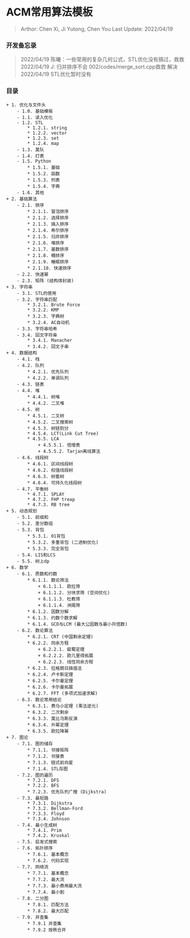 # ACM常用算法模板
> Arthor: Chen Xi, Ji Yutong, Chen You
> Last Update: 2022/04/19

### 开发备忘录

> 2022/04/19 陈曦：一些常用的复杂几何公式，STL优化没有搞过，救救
> 2022/04/19 J: 归并排序不会 002/codes/merge_sort.cpp救救  解决
> 2022/04/19 STL优化暂时没有
### 目录
<!-- xx-->
<!-- Index Start -->
 
    + 1. 优化与文件头
        - 1.0. 基础模板
        - 1.1. 读入优化
        - 1.2. STL
            * 1.2.1. string
            * 1.2.2. vector
            * 1.2.3. set
            * 1.2.4. map
        - 1.3. 莫队
        - 1.4. 打表
        - 1.5. Python
            * 1.5.1. 基础
            * 1.5.2. 函数
            * 1.5.3. 列表
            * 1.5.4. 字典 
        - 1.6. 其他
    + 2. 基础算法
        - 2.1. 排序
            * 2.1.1. 冒泡排序
            * 2.1.2. 选择排序
            * 2.1.3. 插入排序
            * 2.1.4. 希尔排序
            * 2.1.5. 归并排序
            * 2.1.6. 堆排序
            * 2.1.7. 基数排序
            * 2.1.8. 桶排序
            * 2.1.9. 睡眠排序 
            * 2.1.10. 快速排序
        - 2.2. 快速幂 
        - 2.3. 矩阵 (结构体封装)
    + 3. 字符串
        - 3.1. STL的使用
        - 3.2. 字符串匹配
            * 3.2.1. Brute Force
            * 3.2.2. KMP
            * 3.2.3. 字典树
            * 3.2.4. AC自动机
        - 3.3. 字符串哈希
        - 3.4. 回文字符串
            * 3.4.1. Manacher
            * 3.4.2. 回文子串 
    + 4. 数据结构
        - 4.1. 栈
        - 4.2. 队列
            * 4.2.1. 优先队列
            * 4.2.2. 单调队列
        - 4.3. 链表
        - 4.4. 堆
            * 4.4.1. 树堆
            * 4.4.2. 二叉堆
        - 4.5. 树
            * 4.5.1. 二叉树
            * 4.5.2. 二叉搜索树
            * 4.5.3. 树链剖分
            * 4.5.4. LCT(Link Cut Tree)
            * 4.5.5. LCA
                + 4.5.5.1. 倍增表
                + 4.5.5.2. Tarjan离线算法
        - 4.6. 线段树
            * 4.6.1. 区间线段树
            * 4.6.2. 权值线段树
            * 4.6.3. 树套树
            * 4.6.4. 可持久化线段树
        - 4.7. 平衡树
            * 4.7.1. SPLAY
            * 4.7.2. FHP treap
            * 4.7.3. RB tree   
    + 5. 动态规划
        - 5.1. 前缀和
        - 5.2. 差分数组
        - 5.3. 背包
            * 5.3.1. 01背包
            * 5.3.2. 多重背包 (二进制优化)
            * 5.3.3. 完全背包  
        - 5.4. LIS和LCS
        - 5.5. 树上dp
    + 6. 数学
        - 6.1. 质数和约数
            * 6.1.1. 数论筛法
                + 6.1.1.1. 欧拉筛
                + 6.1.1.2. 分块求筛 (空间优化)
                + 6.1.1.3. 杜教筛
                + 6.1.1.4. 洲阁筛
            * 6.1.2. 因数分解
            * 6.1.3. 约数个数求解
            * 6.1.4. GCD与LCM (最大公因数与最小共倍数)
        - 6.2. 数论算法
            * 6.2.1. CRT (中国剩余定理)
            * 6.2.2. 同余方程
                + 6.2.2.1. 裴蜀定理
                + 6.2.2.2. 欧几里得拓展
                + 6.2.2.3. 线性同余方程
            * 6.2.3. 拉格朗日插值法
            * 6.2.4. 卢卡斯定理
            * 6.2.5. 卡尔曼定理
            * 6.2.6. 卡尔曼拓展
            * 6.2.7. FFT (多项式加速求解)
        - 6.3. 数论常用结论
            * 6.3.1. 费马小定理 (乘法逆元)
            * 6.3.2. 二次剩余
            * 6.3.3. 莫比乌斯反演
            * 6.3.4. 升幂定理 
            * 6.3.5. 欧拉降幂
    + 7. 图论
        - 7.1. 图的储存
            * 7.1.1. 邻接矩阵
            * 7.1.2. 邻接表
            * 7.1.3. 链式前向星
            * 7.1.4. STL存图
        - 7.2. 图的遍历
            * 7.2.1. DFS
            * 7.2.2. BFS
            * 7.2.3. 优先队列广搜 (Dijkstra)
        - 7.3. 最短路
            * 7.3.1. Dijkstra
            * 7.3.2. Bellman-Ford
            * 7.3.3. Floyd
            * 7.3.4. Johnson
        - 7.4. 最小生成树
            * 7.4.1. Prim
            * 7.4.2. Kruskal
        - 7.5. 启发式搜索
        - 7.6. 拓扑排序
            * 7.6.1. 基本概念
            * 7.6.2. 代码实现
        - 7.7. 网络流
            * 7.7.1. 基本概念
            * 7.7.2. 最大流
            * 7.7.3. 最小费用最大流
            * 7.7.4. 最小割
        - 7.8. 二分图
            * 7.8.1. 匹配方法
            * 7.8.2. 最大匹配
        - 7.9. 并查集
            * 7.9.1 并查集
            * 7.9.2 按秩合并

<!-- Index End -->
